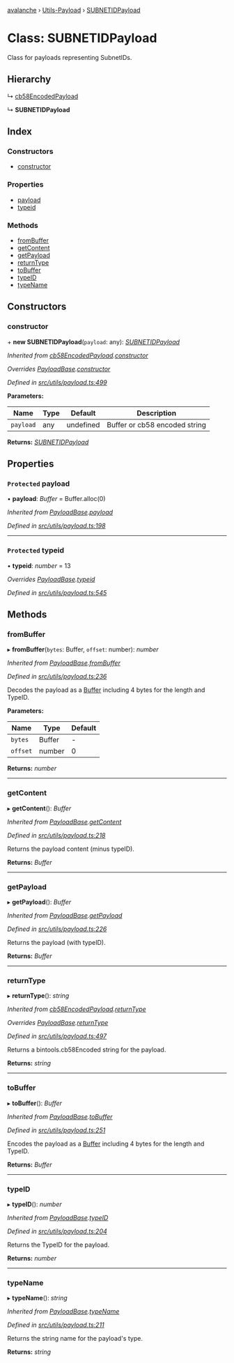 [avalanche](../README.md) › [Utils-Payload](../modules/utils_payload.md) › [SUBNETIDPayload](utils_payload.subnetidpayload.md)

# Class: SUBNETIDPayload

Class for payloads representing SubnetIDs.

## Hierarchy

  ↳ [cb58EncodedPayload](utils_payload.cb58encodedpayload.md)

  ↳ **SUBNETIDPayload**

## Index

### Constructors

* [constructor](utils_payload.subnetidpayload.md#constructor)

### Properties

* [payload](utils_payload.subnetidpayload.md#protected-payload)
* [typeid](utils_payload.subnetidpayload.md#protected-typeid)

### Methods

* [fromBuffer](utils_payload.subnetidpayload.md#frombuffer)
* [getContent](utils_payload.subnetidpayload.md#getcontent)
* [getPayload](utils_payload.subnetidpayload.md#getpayload)
* [returnType](utils_payload.subnetidpayload.md#returntype)
* [toBuffer](utils_payload.subnetidpayload.md#tobuffer)
* [typeID](utils_payload.subnetidpayload.md#typeid)
* [typeName](utils_payload.subnetidpayload.md#typename)

## Constructors

###  constructor

\+ **new SUBNETIDPayload**(`payload`: any): *[SUBNETIDPayload](utils_payload.subnetidpayload.md)*

*Inherited from [cb58EncodedPayload](utils_payload.cb58encodedpayload.md).[constructor](utils_payload.cb58encodedpayload.md#constructor)*

*Overrides [PayloadBase](utils_payload.payloadbase.md).[constructor](utils_payload.payloadbase.md#constructor)*

*Defined in [src/utils/payload.ts:499](https://github.com/ava-labs/avalanchejs/blob/82de5d8/src/utils/payload.ts#L499)*

**Parameters:**

Name | Type | Default | Description |
------ | ------ | ------ | ------ |
`payload` | any | undefined | Buffer or cb58 encoded string  |

**Returns:** *[SUBNETIDPayload](utils_payload.subnetidpayload.md)*

## Properties

### `Protected` payload

• **payload**: *Buffer* = Buffer.alloc(0)

*Inherited from [PayloadBase](utils_payload.payloadbase.md).[payload](utils_payload.payloadbase.md#protected-payload)*

*Defined in [src/utils/payload.ts:198](https://github.com/ava-labs/avalanchejs/blob/82de5d8/src/utils/payload.ts#L198)*

___

### `Protected` typeid

• **typeid**: *number* = 13

*Overrides [PayloadBase](utils_payload.payloadbase.md).[typeid](utils_payload.payloadbase.md#protected-typeid)*

*Defined in [src/utils/payload.ts:545](https://github.com/ava-labs/avalanchejs/blob/82de5d8/src/utils/payload.ts#L545)*

## Methods

###  fromBuffer

▸ **fromBuffer**(`bytes`: Buffer, `offset`: number): *number*

*Inherited from [PayloadBase](utils_payload.payloadbase.md).[fromBuffer](utils_payload.payloadbase.md#frombuffer)*

*Defined in [src/utils/payload.ts:236](https://github.com/ava-labs/avalanchejs/blob/82de5d8/src/utils/payload.ts#L236)*

Decodes the payload as a [Buffer](https://github.com/feross/buffer) including 4 bytes for the length and TypeID.

**Parameters:**

Name | Type | Default |
------ | ------ | ------ |
`bytes` | Buffer | - |
`offset` | number | 0 |

**Returns:** *number*

___

###  getContent

▸ **getContent**(): *Buffer*

*Inherited from [PayloadBase](utils_payload.payloadbase.md).[getContent](utils_payload.payloadbase.md#getcontent)*

*Defined in [src/utils/payload.ts:218](https://github.com/ava-labs/avalanchejs/blob/82de5d8/src/utils/payload.ts#L218)*

Returns the payload content (minus typeID).

**Returns:** *Buffer*

___

###  getPayload

▸ **getPayload**(): *Buffer*

*Inherited from [PayloadBase](utils_payload.payloadbase.md).[getPayload](utils_payload.payloadbase.md#getpayload)*

*Defined in [src/utils/payload.ts:226](https://github.com/ava-labs/avalanchejs/blob/82de5d8/src/utils/payload.ts#L226)*

Returns the payload (with typeID).

**Returns:** *Buffer*

___

###  returnType

▸ **returnType**(): *string*

*Inherited from [cb58EncodedPayload](utils_payload.cb58encodedpayload.md).[returnType](utils_payload.cb58encodedpayload.md#returntype)*

*Overrides [PayloadBase](utils_payload.payloadbase.md).[returnType](utils_payload.payloadbase.md#abstract-returntype)*

*Defined in [src/utils/payload.ts:497](https://github.com/ava-labs/avalanchejs/blob/82de5d8/src/utils/payload.ts#L497)*

Returns a bintools.cb58Encoded string for the payload.

**Returns:** *string*

___

###  toBuffer

▸ **toBuffer**(): *Buffer*

*Inherited from [PayloadBase](utils_payload.payloadbase.md).[toBuffer](utils_payload.payloadbase.md#tobuffer)*

*Defined in [src/utils/payload.ts:251](https://github.com/ava-labs/avalanchejs/blob/82de5d8/src/utils/payload.ts#L251)*

Encodes the payload as a [Buffer](https://github.com/feross/buffer) including 4 bytes for the length and TypeID.

**Returns:** *Buffer*

___

###  typeID

▸ **typeID**(): *number*

*Inherited from [PayloadBase](utils_payload.payloadbase.md).[typeID](utils_payload.payloadbase.md#typeid)*

*Defined in [src/utils/payload.ts:204](https://github.com/ava-labs/avalanchejs/blob/82de5d8/src/utils/payload.ts#L204)*

Returns the TypeID for the payload.

**Returns:** *number*

___

###  typeName

▸ **typeName**(): *string*

*Inherited from [PayloadBase](utils_payload.payloadbase.md).[typeName](utils_payload.payloadbase.md#typename)*

*Defined in [src/utils/payload.ts:211](https://github.com/ava-labs/avalanchejs/blob/82de5d8/src/utils/payload.ts#L211)*

Returns the string name for the payload's type.

**Returns:** *string*
